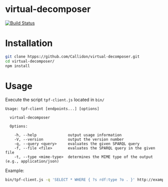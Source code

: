 #  virtual-decomposer
[![Build Status](https://travis-ci.org/Callidon/virtual-decomposer.svg?branch=master)](https://travis-ci.org/Callidon/virtual-decomposer)

# Installation
```bash
git clone htpps://github.com/Callidon/virtual-decomposer.git
cd virtual-decomposer/
npm install
```

# Usage

Execute the script `tpf-client.js` located in `bin/`
```
Usage: tpf-client [endpoints...] [options]

  virtual-decomposer

  Options:

    -h, --help              output usage information
    -V, --version           output the version number
    -q, --query <query>     evaluates the given SPARQL query
    -f, --file <file>       evaluates the SPARQL query in the given file
    -t, --type <mime-type>  determines the MIME type of the output (e.g., application/json)
```

Example:
```bash
bin/tpf-client.js -q 'SELECT * WHERE { ?s rdf:type ?o . }' http://example.fragments.server1/dbpedia_3.9 http://example.fragments.server2/dbpedia_3.9
```

